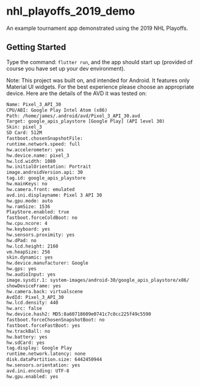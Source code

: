 # nhl_playoffs_2019_demo

An example tournament app demonstrated using the 2019 NHL Playoffs.

## Getting Started

Type the command: `flutter run`, and the app should start up (provided of course you have set
up your dev environment).

Note: This project was built on, and intended for Android. It features only Material UI widgets.
For the best experience please choose an appropriate device. Here are the details of the AVD it was
tested on:
```txt
Name: Pixel_3_API_30
CPU/ABI: Google Play Intel Atom (x86)
Path: /home/james/.android/avd/Pixel_3_API_30.avd
Target: google_apis_playstore [Google Play] (API level 30)
Skin: pixel_3
SD Card: 512M
fastboot.chosenSnapshotFile:
runtime.network.speed: full
hw.accelerometer: yes
hw.device.name: pixel_3
hw.lcd.width: 1080
hw.initialOrientation: Portrait
image.androidVersion.api: 30
tag.id: google_apis_playstore
hw.mainKeys: no
hw.camera.front: emulated
avd.ini.displayname: Pixel 3 API 30
hw.gpu.mode: auto
hw.ramSize: 1536
PlayStore.enabled: true
fastboot.forceColdBoot: no
hw.cpu.ncore: 4
hw.keyboard: yes
hw.sensors.proximity: yes
hw.dPad: no
hw.lcd.height: 2160
vm.heapSize: 256
skin.dynamic: yes
hw.device.manufacturer: Google
hw.gps: yes
hw.audioInput: yes
image.sysdir.1: system-images/android-30/google_apis_playstore/x86/
showDeviceFrame: yes
hw.camera.back: virtualscene
AvdId: Pixel_3_API_30
hw.lcd.density: 440
hw.arc: false
hw.device.hash2: MD5:8a60718609e0741c7c0cc225f49c5590
fastboot.forceChosenSnapshotBoot: no
fastboot.forceFastBoot: yes
hw.trackBall: no
hw.battery: yes
hw.sdCard: yes
tag.display: Google Play
runtime.network.latency: none
disk.dataPartition.size: 6442450944
hw.sensors.orientation: yes
avd.ini.encoding: UTF-8
hw.gpu.enabled: yes
```
